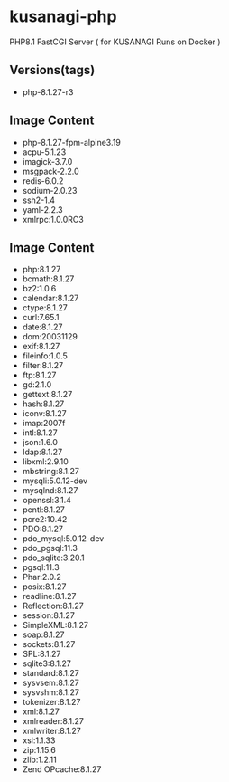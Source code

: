 # kusanagi-php
PHP8.1 FastCGI Server ( for KUSANAGI Runs on Docker )

## Versions(tags)
- php-8.1.27-r3

## Image Content
- php-8.1.27-fpm-alpine3.19
- acpu-5.1.23
- imagick-3.7.0
- msgpack-2.2.0
- redis-6.0.2
- sodium-2.0.23
- ssh2-1.4
- yaml-2.2.3
- xmlrpc:1.0.0RC3

## Image Content
- php:8.1.27
- bcmath:8.1.27
- bz2:1.0.6
- calendar:8.1.27
- ctype:8.1.27
- curl:7.65.1
- date:8.1.27
- dom:20031129
- exif:8.1.27
- fileinfo:1.0.5
- filter:8.1.27
- ftp:8.1.27
- gd:2.1.0
- gettext:8.1.27
- hash:8.1.27
- iconv:8.1.27
- imap:2007f
- intl:8.1.27
- json:1.6.0
- ldap:8.1.27
- libxml:2.9.10
- mbstring:8.1.27
- mysqli:5.0.12-dev
- mysqlnd:8.1.27
- openssl:3.1.4
- pcntl:8.1.27
- pcre2:10.42
- PDO:8.1.27
- pdo_mysql:5.0.12-dev
- pdo_pgsql:11.3
- pdo_sqlite:3.20.1
- pgsql:11.3
- Phar:2.0.2
- posix:8.1.27
- readline:8.1.27
- Reflection:8.1.27
- session:8.1.27
- SimpleXML:8.1.27
- soap:8.1.27
- sockets:8.1.27
- SPL:8.1.27
- sqlite3:8.1.27
- standard:8.1.27
- sysvsem:8.1.27
- sysvshm:8.1.27
- tokenizer:8.1.27
- xml:8.1.27
- xmlreader:8.1.27
- xmlwriter:8.1.27
- xsl:1.1.33
- zip:1.15.6
- zlib:1.2.11
- Zend OPcache:8.1.27

